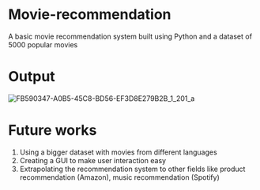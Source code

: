 # Movie-recommendation
A basic movie recommendation system built using Python and a dataset of 5000 popular movies

# Output
![FB590347-A0B5-45C8-BD56-EF3D8E279B2B_1_201_a](https://github.com/MahatiMadhira/Movie-recommendation/assets/93003959/67077025-8368-451e-a6e0-f171a2795900)

# Future works
1. Using a bigger dataset with movies from different languages
2. Creating a GUI to make user interaction easy
3. Extrapolating the recommendation system to other fields like product recommendation (Amazon), music recommendation (Spotify)


